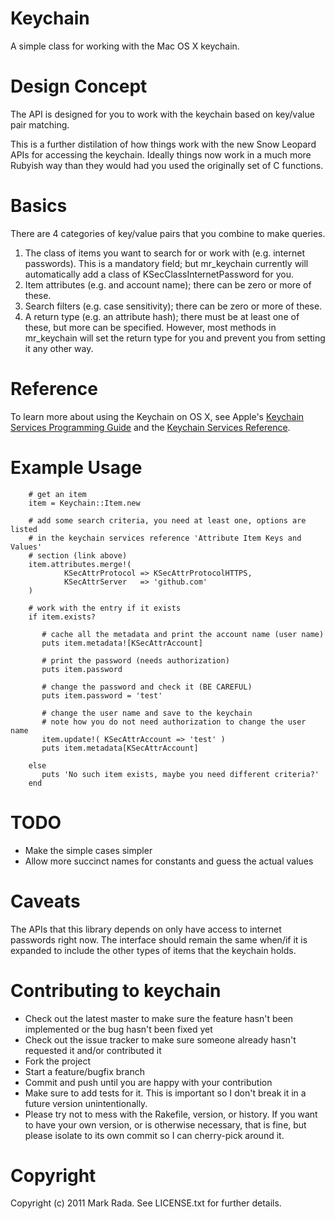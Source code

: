 Keychain
========

A simple class for working with the Mac OS X keychain.

Design Concept
==============

The API is designed for you to work with the keychain based on
key/value pair matching.

This is a further distilation of how things work with the new Snow
Leopard APIs for accessing the keychain. Ideally things now work in a
much more Rubyish way than they would had you used the originally set
of C functions.

Basics
======

There are 4 categories of key/value pairs that you combine to make
queries.

1. The class of items you want to search for or work with
(e.g. internet passwords). This is a mandatory field; but mr_keychain
currently will automatically add a class of
KSecClassInternetPassword for you.
2. Item attributes (e.g. and account name); there can be zero or more
of these.
3. Search filters (e.g. case sensitivity); there can be zero or more
of these.
4. A return type (e.g. an attribute hash); there must be at least one
of these, but more can be specified. However, most methods in
mr_keychain will set the return type for you and prevent you from
setting it any other way.

Reference
=========

To learn more about using the Keychain on OS X, see Apple's [Keychain Services Programming Guide](http://developer.apple.com/library/ios/#documentation/Security/Conceptual/keychainServConcepts/01introduction/introduction.html) and the [Keychain Services Reference](http://developer.apple.com/library/mac/#documentation/Security/Reference/keychainservices/Reference/reference.html).

Example Usage
=============

        # get an item
        item = Keychain::Item.new

        # add some search criteria, you need at least one, options are listed
        # in the keychain services reference 'Attribute Item Keys and Values'
        # section (link above)
        item.attributes.merge!(
                KSecAttrProtocol => KSecAttrProtocolHTTPS,
                KSecAttrServer   => 'github.com'
        )

        # work with the entry if it exists
        if item.exists?

           # cache all the metadata and print the account name (user name)
           puts item.metadata![KSecAttrAccount]

           # print the password (needs authorization)
           puts item.password

           # change the password and check it (BE CAREFUL)
           puts item.password = 'test'

           # change the user name and save to the keychain
           # note how you do not need authorization to change the user name
           item.update!( KSecAttrAccount => 'test' )
           puts item.metadata[KSecAttrAccount]

        else
           puts 'No such item exists, maybe you need different criteria?'
        end

TODO
====

- Make the simple cases simpler
- Allow more succinct names for constants and guess the actual values

Caveats
=======

The APIs that this library depends on only have access to internet
passwords right now. The interface should remain the same when/if it
is expanded to include the other types of items that the keychain holds.

Contributing to keychain
========================

* Check out the latest master to make sure the feature hasn't been implemented or the bug hasn't been fixed yet
* Check out the issue tracker to make sure someone already hasn't requested it and/or contributed it
* Fork the project
* Start a feature/bugfix branch
* Commit and push until you are happy with your contribution
* Make sure to add tests for it. This is important so I don't break it in a future version unintentionally.
* Please try not to mess with the Rakefile, version, or history. If you want to have your own version, or is otherwise necessary, that is fine, but please isolate to its own commit so I can cherry-pick around it.

Copyright
=========

Copyright (c) 2011 Mark Rada. See LICENSE.txt for
further details.

